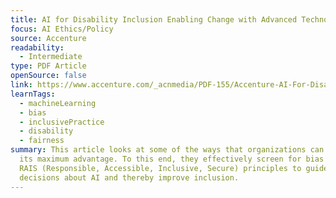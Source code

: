 ```yaml
---
title: AI for Disability Inclusion Enabling Change with Advanced Technology
focus: AI Ethics/Policy
source: Accenture
readability:
  - Intermediate
type: PDF Article
openSource: false
link: https://www.accenture.com/_acnmedia/PDF-155/Accenture-AI-For-Disablility-Inclusion.pdf
learnTags:
  - machineLearning
  - bias
  - inclusivePractice
  - disability
  - fairness
summary: This article looks at some of the ways that organizations can use AI to
  its maximum advantage. To this end, they effectively screen for bias and adapt
  RAIS (Responsible, Accessible, Inclusive, Secure) principles to guide
  decisions about AI and thereby improve inclusion.
---
```


